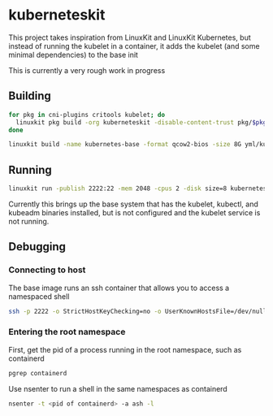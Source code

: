 # kuberneteskit

This project takes inspiration from LinuxKit and LinuxKit Kubernetes, but instead of running the kubelet in a container, it adds the kubelet (and some minimal dependencies) to the base init

This is currently a very rough work in progress

## Building

```sh
for pkg in cni-plugins critools kubelet; do
  linuxkit pkg build -org kuberneteskit -disable-content-trust pkg/$pkg
done

linuxkit build -name kubernetes-base -format qcow2-bios -size 8G yml/kubernetes-base.yml
```

## Running

```sh
linuxkit run -publish 2222:22 -mem 2048 -cpus 2 -disk size=8 kubernetes-base.qcow2
```

Currently this brings up the base system that has the kubelet, kubectl, and kubeadm binaries installed, but is not configured and the kubelet service is not running.

## Debugging

### Connecting to host

The base image runs an ssh container that allows you to access a namespaced shell

```sh
ssh -p 2222 -o StrictHostKeyChecking=no -o UserKnownHostsFile=/dev/null root@localhost
```

### Entering the root namespace

First, get the pid of a process running in the root namespace, such as containerd

```sh
pgrep containerd
```

Use nsenter to run a shell in the same namespaces as containerd

```sh
nsenter -t <pid of containerd> -a ash -l
```